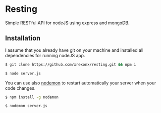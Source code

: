 # Resting
Simple RESTful API for nodeJS using express and mongoDB.

## Installation
I assume that you already have git on your machine and installed all dependencies for running nodeJS app.

```sh
$ git clone https://github.com/xrexonx/resting.git && npm i
```

```sh
$ node server.js
```

You can use also [nodemon](http://nodemon.io/) to restart automatically your server when your code changes.

```sh
$ npm install -g nodemon
```

```sh
$ nodemon server.js
```
